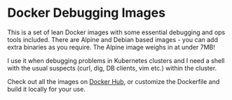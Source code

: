 
# Docker Debugging Images

This is a set of lean Docker images with some essential debugging and ops tools included. There are Alpine and Debian based images - you can add extra binaries as you require. The Alpine image weighs in at under 7MB!

I use it when debugging problems in Kubernetes clusters and I need a shell with the usual suspects (curl, dig, DB clients, vim etc.) within the cluster.

Check out all the images on [Docker Hub](https://hub.docker.com/repository/docker/sumeshpremraj/docker-debugging-images/), or customize the Dockerfile and build it locally for your use.
